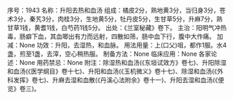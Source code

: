 序号：1943
名称：升阳去热和血汤
组成：橘皮2分，熟地黄3分，当归身3分，苍术3分，秦艽3分，肉桂3分，生地黄5分，牡丹皮5分，生甘草5分，升麻7分，熟甘草1钱，黄耆1钱，白芍药1钱5分。
出处：《兰室秘藏》卷下。
主治：阳明气冲热毒，肠癖下血，其血唧出有力而远射，四散如筛，肠中血下行，腹中大作痛。
加减：None
功效：升阳，去湿热，和血脉。
用法用量：上(口父)咀，都作1服。水4盏，煎至1盏，去滓，空心稍热服。
制备方法：None
临床应用：None
各家论述：None
用药禁忌：None
附注：除湿热和血汤(《东垣试效方》卷七)、升阳除湿和血汤(《医学纲目》卷十七)、升阳和血汤(《玉机微义》卷十七)、除湿和血汤(《外科发挥》卷七)、升麻去湿和血散(《丹溪心法附余》卷十一)、升阳去湿和血汤(《便览》卷三)。
